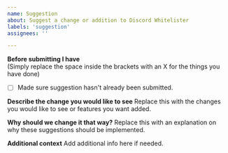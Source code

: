 ```yaml
---
name: Suggestion
about: Suggest a change or addition to Discord Whitelister
labels: 'suggestion'
assignees: ''

---
```


**Before submitting I have**\
(Simply replace the space inside the brackets with an X for the things you have done)
- [ ] Made sure suggestion hasn't already been submitted.

**Describe the change you would like to see**
Replace this with the changes you would like to see or features you want added.

**Why should we change it that way?**
Replace this with an explanation on why these suggestions should be implemented.

**Additional context**
Add additional info here if needed.